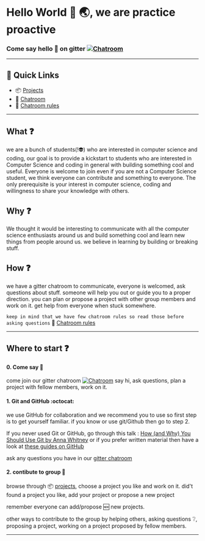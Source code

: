 # Hello World :wave: :earth_asia:, we are practice proactive
### Come say hello :wave: on gitter [![Chatroom](https://badges.gitter.im/Join%20Chat.svg)](https://gitter.im/practice-proactive/Lobby)

--------
## :link: Quick Links

- :package: [Projects](https://github.com/practice-proactive/HelloWorld/blob/master/projects.md)
- :speech_balloon: [Chatroom](https://gitter.im/practice-proactive/Lobby)
- :speech_balloon: [Chatroom rules](https://github.com/practice-proactive/HelloWorld/blob/master/chatroom-rules.md)

---------

## What :question:
we are a bunch of students(!:alien:) who are interested in computer science and coding, our goal is to provide a kickstart to students who are interested in Computer Science and coding in general with building something cool and useful. Everyone is welcome to join even if you are not a Computer Science student, we think everyone can contribute and something to everyone. The only prerequisite is your interest in computer science, coding and willingness to share your knowledge with others.

## Why :question:
We thought it would be interesting to communicate with all the computer science enthusiasts around us and build something cool and learn new things from people around us. we believe in learning by building or breaking stuff.

## How :question:
we have a gitter chatroom to communicate, everyone is welcomed, ask questions about stuff. someone will help you out or guide you to a proper direction. you can plan or propose a project with other group members and work on it. get help from everyone when stuck somewhere.

`keep in mind that we have few chatroom rules so read those before asking questions`
:speech_balloon: [Chatroom rules](https://github.com/practice-proactive/HelloWorld/blob/master/chatroom-rules.md)

--------------

## Where to start :question:

#### 0. Come say :wave:

come join our gitter chatroom [![Chatroom](https://badges.gitter.im/Join%20Chat.svg)](https://gitter.im/practice-proactive/Lobby)
say hi, ask questions, plan a project with fellow members, work on it.

#### 1. Git and GitHub :octocat:

we use GitHub for collaboration and we recommend you to use so first step is to get yourself familiar.
if you know or use git/Github then go to step 2.

If you never used Git or GitHub, go through this talk :
[How (and Why) You Should Use Git by Anna Whitney](https://www.youtube.com/watch?v=71WzH4inmkg)
or if you prefer written material then have a look at [these guides on GitHub](https://guides.github.com)

ask any questions you have in our [gitter chatroom](https://gitter.im/practice-proactive/Lobby)

#### 2. contibute to group :busts_in_silhouette:

browse through :package: [projects](), choose a project you like and work on it.
did't found a project you like, add your project or propose a new project

remember everyone can add/propose :new: new projects.

other ways to contribute to the group by helping others, asking questions :grey_question:, proposing a project, working on a project proposed by fellow members.

-----------------------
